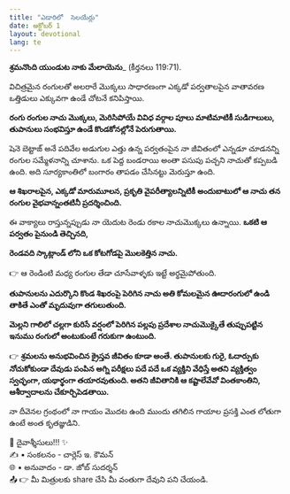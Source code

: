 ```yaml
---
title: "ఎడారిలో  సెలయేర్లు"
date: అక్టోబర్ 1
layout: devotional
lang: te
---
```



**శ్రమనొంది యుండుట నాకు మేలాయెను**_ (కీర్తనలు 119:71).

విచిత్రమైన రంగులతో అలరారే మొక్కలు సాధారణంగా ఎక్కడో పర్వతాలపైన వాతావరణ ఒత్తిడులు ఎక్కువగా ఉండే చోటనే కనిపిస్తాయి. 

**రంగు రంగుల నాచు మొక్కలు, మెరిసిపోయే వివిధ వర్గాల పూలు మాటిమాటికీ సుడిగాలులు, తుపానులు సంభవిస్తూ ఉండే కొండకోనల్లోనే పెరుగుతాయి.**

షెనె బెట్టాజ్ అనే పదివేల అడుగుల ఎత్తు ఉన్న పర్వతంపైన నా జీవితంలో ఎన్నడూ చూడనన్ని రంగుల సమ్మేళనాన్ని చూశాను. ఒక పెద్ద బండరాయి అంతా పసుపు పచ్చని నాచుతో కప్పబడి ఉంది. అది సూర్యకాంతిలో బంగారం తాపడం చేసినట్టు మెరుస్తూ ఉంది.

**ఆ శిఖరాలపైన, ఎక్కడో మారుమూలన, ప్రకృతి వైపరీత్యాలన్నిటికీ అందుబాటులో ఆ నాచు తన రంగుల వైభవాన్నంతటినీ ప్రదర్శించింది.**

 ఈ వాక్యాలు రాస్తున్నప్పుడు నా యెదుట రెండు రకాల నాచుమొక్కలు ఉన్నాయి. **ఒకటి ఆ పర్వతం పైనుండి తెచ్చినది,**

 **రెండవది స్కాట్లాండ్ లోని ఒక కోటగోడపై మొలకెత్తిన నాచు.**

👉 ఆ రెండింటి మధ్య రంగుల తేడా చూసేవాళ్ళకు ఇట్టే అర్థమైపోతుంది.

**తుపానులను ఎదుర్కొని కొండ శిఖరంపై పెరిగిన నాచు అతి కోమలమైన ఊదారంగులో ఉండి తాకితే ఎంతో మృదువుగా తగులుతుంది.**

 **మెల్లని గాలిలో చల్లగా కురిసే వర్షంలో పెరిగిన పల్లపు ప్రదేశాల నాచుమొక్కైతే తుప్పుపట్టిన ఇనుము రంగులో అంటుకుంటే గరుకుగా ఉంటుంది.**

👉 **శ్రమలను అనుభవించిన క్రైస్తవ జీవితం కూడా అంతే. తుపానులకు గురై, ఓదార్పుకు నోచుకోకుండా దేవుడు పంపిన అగ్ని పరీక్షలు పదే పదే ఒక వ్యక్తిని వేధిస్తే అతని వ్యక్తిత్వం స్వచ్ఛంగా, యథార్థంగా తయారవుతుంది. అతని జీవితానికి ఆ కష్టాలేవేవో వింతకాంతిని, ఆశీర్వాదాలను చేకూర్చిపెడతాయి.**

నా దీవెనల గ్రంథంలో నా గాయం మొదట ఉంది ముందు తగిలిన గాయాల ప్రసక్తి ఎంత లోతుగా ఉంటే అంత కృతజ్ఞుడిని.


<div class="blessing">🙏 <span class="bless-text">దైవాశ్శీసులు!!!</span> ✨</div>

<div class="credit">✍️ <span class="credit-text">▪ సంకలనం - చార్లెస్ ఇ. కౌమన్</span></div>
<div class="credit">🌐 <span class="credit-text">▪ అనువాదం - డా. జోబ్ సుదర్శన్</span></div>


<div class="share">📤 👉 <span class="share-text">మీ మిత్రులకు share చేసి మీ వంతుగా దేవుని పని చేయండి.</span></div>
